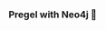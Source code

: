 ### Pregel with Neo4j 🚀



































































































































 






























































































































































































































































































































































